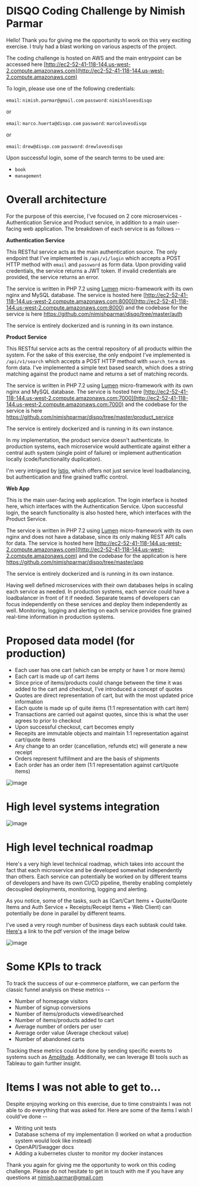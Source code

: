 # DISQO Coding Challenge by Nimish Parmar

Hello! Thank you for giving me the opportunity to work on this very exciting exercise. I truly had a blast working on various aspects of the project.

The coding challenge is hosted on AWS and the main entrypoint can be accessed here [http://ec2-52-41-118-144.us-west-2.compute.amazonaws.com](http://ec2-52-41-118-144.us-west-2.compute.amazonaws.com)

To login, please use one of the following credentials:

`email`: `nimish.parmar@gmail.com`
`password`: `nimishlovesdisqo`

or

`email`: `marco.huerta@disqo.com`
`password`: `marcolovesdisqo`

or

`email`: `drew@disqo.com`
`password`: `drewlovesdisqo`

Upon successful login, some of the search terms to be used are:

 - `book`
 - `management`


# Overall architecture

For the purpose of this exercise, I've focused on 2 core microservices - Authentication Service and Product service, in addition to a main user-facing web application. The breakdown of each service is as follows --

**Authentication Service**

This RESTful service acts as the main authentication source. The only endpoint that I've implemented is `/api/v1/login` which accepts a POST HTTP method with `email` and `password` as form data. Upon providing valid credentials, the service returns a JWT token. If invalid credentials are provided, the service returns an error.

The service is written in PHP 7.2 using [Lumen](https://lumen.laravel.com/) micro-framework with its own nginx and MySQL database. The service is hosted here [http://ec2-52-41-118-144.us-west-2.compute.amazonaws.com:8000](http://ec2-52-41-118-144.us-west-2.compute.amazonaws.com:8000) and the codebase for the service is here https://github.com/nimishparmar/disqo/tree/master/auth

The service is entirely dockerized and is running in its own instance.

**Product Service**

This RESTful service acts as the central repository of all products within the system. For the sake of this exercise, the only endpoint I've implemented is `/api/v1/search` which accepts a POST HTTP method with `search_term` as form data. I've implemented a simple text based search, which does a string matching against the product name and returns a set of matching records.

The service is written in PHP 7.2 using [Lumen](https://lumen.laravel.com/) micro-framework with its own nginx and MySQL database. The service is hosted here [http://ec2-52-41-118-144.us-west-2.compute.amazonaws.com:7000](http://ec2-52-41-118-144.us-west-2.compute.amazonaws.com:7000) and the codebase for the service is here https://github.com/nimishparmar/disqo/tree/master/product_service

The service is entirely dockerized and is running in its own instance.

In my implementation, the product service doesn't authenticate. In production systems, each microservice would authenticate against either a central auth system (single point of failure) or implement authentication locally (code/functionality duplication).

I'm very intrigued by [Istio](https://istio.io/docs/concepts/security/), which offers not just service level loadbalancing, but authentication and fine grained traffic control.

**Web App**

This is the main user-facing web application. The login interface is hosted here, which interfaces with the Authentication Service. Upon successful login, the search functionality is also hosted here, which interfaces with the Product Service.

The service is written in PHP 7.2 using [Lumen](https://lumen.laravel.com/) micro-framework with its own nginx and does not have a database, since its only making REST API calls for data. The service is hosted here [http://ec2-52-41-118-144.us-west-2.compute.amazonaws.com](http://ec2-52-41-118-144.us-west-2.compute.amazonaws.com) and the codebase for the application is here https://github.com/nimishparmar/disqo/tree/master/app

The service is entirely dockerized and is running in its own instance.

Having well defined microservices with their own databases helps in scaling each service as needed. In production systems, each service could have a loadbalancer in front of it if needed. Separate teams of developers can focus independently on these services and deploy them independently as well. Monitoring, logging and alerting on each service provides fine grained real-time information in production systems.


# Proposed data model (for production)
- Each user has one cart (which can be empty or have 1 or more items)
- Each cart is made up of cart items
- Since price of items/products could change between the time it was added to the cart and checkout, I've introduced a concept of quotes
- Quotes are direct representation of cart, but with the most updated price information
- Each quote is made up of quite items (1:1 representation with cart item)
- Transactions are carried out against quotes, since this is what the user agrees to prior to checkout
- Upon successful checkout, cart becomes empty
- Recepits are immutable objects and maintain 1:1 representation against cart/quote items
- Any change to an order (cancellation, refunds etc) will generate a new receipt
- Orders represent fulfillment and are the basis of shipments
- Each order has an order item (1:1 representation against cart/quote items)

![image](https://github.com/nimishparmar/disqo/blob/master/DISQO_E-Commerce_platform.png)

# High level systems integration
![image](https://github.com/nimishparmar/disqo/blob/master/DISQO_Systems_Diagram.png)


# High level technical roadmap
Here's a very high level technical roadmap, which takes into account the fact that each microservice and be developed somewhat independently than others. Each service can potentially be worked on by different teams of developers and have its own CI/CD pipeline, thereby enabling completely decoupled deployments, monitoring, logging and alerting.

As you notice, some of the tasks, such as (Cart/Cart Items + Quote/Quote Items and Auth Service + Receipts/Receipt Items + Web Client) can potentially be done in parallel by different teams.

I've used a very rough number of business days each subtask could take. [Here's](https://github.com/nimishparmar/disqo/blob/master/disqo-project-plan.pdf) a link to the pdf version of the image below

![image](https://github.com/nimishparmar/disqo/blob/master/disqo-project-plan.png)


# Some KPIs to track
To track the success of our e-commerce platform, we can perform the classic funnel analysis on these metrics --
- Number of homepage visitors
- Number of signup conversions
- Number of items/products viewed/searched
- Number of items/products added to cart
- Average number of orders per user
- Average order value (Average checkout value)
- Number of abandoned carts

Tracking these metrics could be done by sending specific events to systems such as [Amplitude](https://amplitude.com/). Additionally, we can leverage BI tools such as Tableau to gain further insight.

# Items I was not able to get to...
Despite enjoying working on this exercise, due to time constraints I was not able to do everything that was asked for. Here are some of the items I wish I could've done --
- Writing unit tests
- Database schema of my implementation (I worked on what a production system would look like instead)
- OpenAPI/Swagger docs
- Adding a kubernetes cluster to monitor my docker instances

Thank you again for giving me the opportunity to work on this coding challenge. Please do not hesitate to get in touch with me if you have any questions at nimish.parmar@gmail.com
